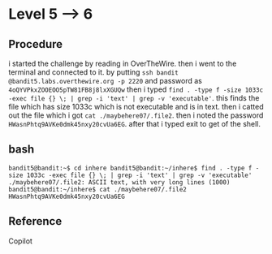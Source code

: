 # Level 5 --> 6

## Procedure
i started the challenge by reading in OverTheWire.
then i went to the terminal and connected to it.
by putting `ssh bandit @bandit5.labs.overthewire.org -p 2220` 
and password as `4oQYVPkxZOOEOO5pTW81FB8j8lxXGUQw`
then i typed `find . -type f -size 1033c -exec file {} \; | grep -i 'text' | grep -v 'executable'`.
this finds the file which has size 1033c which is not executable and is in text.
then i catted out the file which i got `cat ./maybehere07/.file2`.
then i noted the password `HWasnPhtq9AVKe0dmk45nxy20cvUa6EG`.
after that i typed exit to get of the shell.

## bash
`bandit5@bandit:~$ cd inhere
bandit5@bandit:~/inhere$ find . -type f -size 1033c -exec file {} \; | grep -i 'text' | grep -v 'executable'
./maybehere07/.file2: ASCII text, with very long lines (1000)
bandit5@bandit:~/inhere$ cat ./maybehere07/.file2
HWasnPhtq9AVKe0dmk45nxy20cvUa6EG`

## Reference
Copilot
